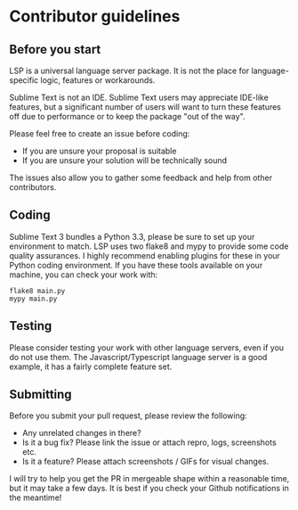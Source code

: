# Contributor guidelines

## Before you start

LSP is a universal language server package.
It is not the place for language-specific logic, features or workarounds.

Sublime Text is not an IDE.
Sublime Text users may appreciate IDE-like features, but a significant number of users will want to turn these features off due to performance or to keep the package "out of the way".

Please feel free to create an issue before coding:

* If you are unsure your proposal is suitable
* If you are unsure your solution will be technically sound

The issues also allow you to gather some feedback and help from other contributors.

## Coding

Sublime Text 3 bundles a Python 3.3, please be sure to set up your environment to match.
LSP uses two flake8 and mypy to provide some code quality assurances.
I highly recommend enabling plugins for these in your Python coding environment.
If you have these tools available on your machine, you can check your work with:

```
flake8 main.py
mypy main.py
```

## Testing

Please consider testing your work with other language servers, even if you do not use them.
The Javascript/Typescript language server is a good example, it has a fairly complete feature set.

## Submitting

Before you submit your pull request, please review the following:

* Any unrelated changes in there?
* Is it a bug fix? Please link the issue or attach repro, logs, screenshots etc.
* Is it a feature? Please attach screenshots / GIFs for visual changes.

I will try to help you get the PR in mergeable shape within a reasonable time, but it may take a few days.
It is best if you check your Github notifications in the meantime!